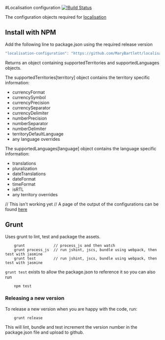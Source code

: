 #Localisation configuration [![!Build Status](http://btdevapsrvjenkins05.brislabs.com:8080/job/localisation-configuration-CI/badge/icon)](http://btdevapsrvjenkins05.brislabs.com:8080/job/localisation-configuration-CI/)

The configuration objects required for <a href="https://github.com/MaryBartlett/localisation">localisation<a/>

## Install with NPM

Add the following line to package.json using the required release version

```js
"localisation-configuration": "https://github.com/MaryBartlett/localisation-configuration/archive/v0.3.0.tar.gz"
```

Returns an object containing supportedTerritories and supportedLanguages objects.

The supportedTerritories[territory] object contains the territory specific information:
 - currencyFormat
 - currencySymbol
 - currencyPrecision
 - currencySeparator
 - currencyDelimiter
 - numberPrecision
 - numberSeparator
 - numberDelimiter
 - territoryDefaultLanguage
 - any language overrides


The supportedLanguages[language] object contains the language specific information:
 - translations
 - pluralization
 - dateTranslations
 - dateFormat
 - timeFormat
 - isRTL
 - any territory overrides


// This isn't working yet
// A page of the output of the configurations can be found <a href="https://github.com/pages/MaryBartlett/localisation-configuration/">here</a>


## Grunt

Uses grunt to lint, test and package the assets.

```command
    grunt             // process_js and then watch
    grunt process_js  // run jshint, jscs, bundle using webpack, then test with jasmine
    grunt test        // run jshint, jscs, bundle using webpack, then test with jasmine
```
`grunt test` exists to allow the package.json to reference it so you can also run

```command
    npm test
```

### Releasing a new version

To release a new version when you are happy with the code, run:

```command
    grunt release
```
This will lint, bundle and test increment the version number in the package.json file and upload to github.
